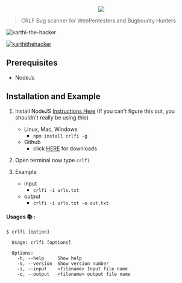

<p align="center">
<img src="https://github.com/karthi-the-hacker/crlfi/raw/main/images/logo.gif" ><br>

</p>

> CRLF Bug scanner for WebPentesters and Bugbounty Hunters

<p align="left"> <img src="https://komarev.com/ghpvc/?username=karthi-the-hacker&label=Profile%20views&color=0e75b6&style=flat" alt="karthi-the-hacker" /> </p>
<p align="left"> <a href="https://twitter.com/karthithehacker" target="blank"><img src="https://img.shields.io/twitter/follow/karthithehacker?logo=twitter&style=for-the-badge" alt="karthithehacker" /></a> </p>

## Prerequisites 
 
 - NodeJs 


## Installation and Example
1. Install NodeJS [Instructions Here](https://nodejs.org/en/download/package-manager/) (If you can't figure this out, you shouldn't really be using this)
    - Linux, Mac, Windows
        - `npm install crlfi -g`
    - Github
        - click [HERE](https://github.com/karthi-the-hacker/athenaa.git) for downloads




2. Open terminal now type  `crlfi`

3. Example
    - input
        - `crlfi -i urls.txt`
    - output
        - `crlfi -i urls.txt -o out.txt`

#### Usages 📚 :

    $ crlfi [option]

      Usage: crlfi [options]

      Options:
        -h, --help     Show help                           
        -V, --version  Show version number                    
        -i, --input    <filename> Input file name  
        -o, --output   <filename> output file name  
